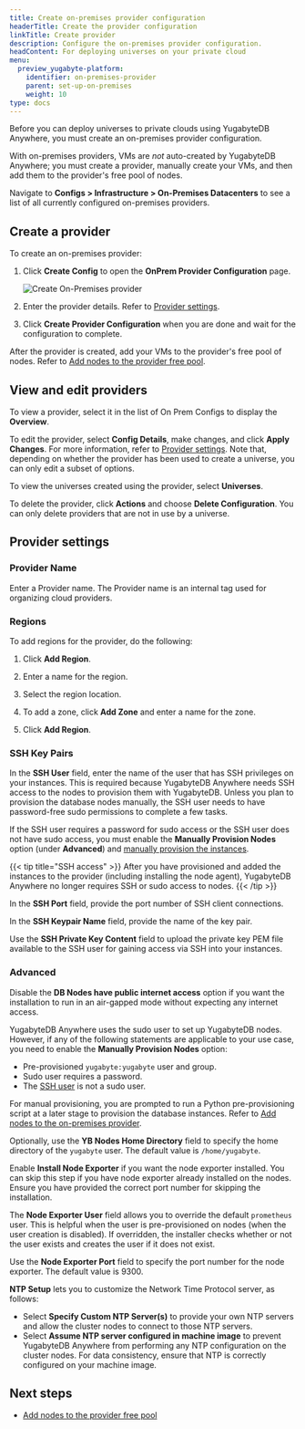 ```yaml
---
title: Create on-premises provider configuration
headerTitle: Create the provider configuration
linkTitle: Create provider
description: Configure the on-premises provider configuration.
headContent: For deploying universes on your private cloud
menu:
  preview_yugabyte-platform:
    identifier: on-premises-provider
    parent: set-up-on-premises
    weight: 10
type: docs
---
```


Before you can deploy universes to private clouds using YugabyteDB Anywhere, you must create an on-premises provider configuration.

With on-premises providers, VMs are _not_ auto-created by YugabyteDB Anywhere; you must create a provider, manually create your VMs, and then add them to the provider's free pool of nodes.

Navigate to **Configs > Infrastructure > On-Premises Datacenters** to see a list of all currently configured on-premises providers.

## Create a provider

To create an on-premises provider:

1. Click **Create Config** to open the **OnPrem Provider Configuration** page.

    ![Create On-Premises provider](/images/yb-platform/config/yba-onp-config-create.png)

1. Enter the provider details. Refer to [Provider settings](#provider-settings).

1. Click **Create Provider Configuration** when you are done and wait for the configuration to complete.

After the provider is created, add your VMs to the provider's free pool of nodes. Refer to [Add nodes to the provider free pool](../on-premises-nodes/).

## View and edit providers

To view a provider, select it in the list of On Prem Configs to display the **Overview**.

To edit the provider, select **Config Details**, make changes, and click **Apply Changes**. For more information, refer to [Provider settings](#provider-settings). Note that, depending on whether the provider has been used to create a universe, you can only edit a subset of options.

To view the universes created using the provider, select **Universes**.

To delete the provider, click **Actions** and choose **Delete Configuration**. You can only delete providers that are not in use by a universe.

## Provider settings

### Provider Name

Enter a Provider name. The Provider name is an internal tag used for organizing cloud providers.

### Regions

To add regions for the provider, do the following:

1. Click **Add Region**.

1. Enter a name for the region.

1. Select the region location.

1. To add a zone, click **Add Zone** and enter a name for the zone.

1. Click **Add Region**.

### SSH Key Pairs

In the **SSH User** field, enter the name of the user that has SSH privileges on your instances. This is required because YugabyteDB Anywhere needs SSH access to the nodes to provision them with YugabyteDB. Unless you plan to provision the database nodes manually, the SSH user needs to have password-free sudo permissions to complete a few tasks.

If the SSH user requires a password for sudo access or the SSH user does not have sudo access, you must enable the **Manually Provision Nodes** option (under **Advanced**) and [manually provision the instances](../on-premises-script/).

{{< tip title="SSH access" >}}
After you have provisioned and added the instances to the provider (including installing the node agent), YugabyteDB Anywhere no longer requires SSH or sudo access to nodes.
{{< /tip >}}

In the **SSH Port** field, provide the port number of SSH client connections.

In the **SSH Keypair Name** field, provide the name of the key pair.

Use the **SSH Private Key Content** field to upload the private key PEM file available to the SSH user for gaining access via SSH into your instances.

### Advanced

Disable the **DB Nodes have public internet access** option if you want the installation to run in an air-gapped mode without expecting any internet access.

YugabyteDB Anywhere uses the sudo user to set up YugabyteDB nodes. However, if any of the following statements are applicable to your use case, you need to enable the **Manually Provision Nodes** option:

- Pre-provisioned `yugabyte:yugabyte` user and group.
- Sudo user requires a password.
- The [SSH user](#ssh-key-pairs) is not a sudo user.

For manual provisioning, you are prompted to run a Python pre-provisioning script at a later stage to provision the database instances. Refer to [Add nodes to the on-premises provider](../on-premises-nodes/).

Optionally, use the **YB Nodes Home Directory** field to specify the home directory of the `yugabyte` user. The default value is `/home/yugabyte`.

Enable **Install Node Exporter** if you want the node exporter installed. You can skip this step if you have node exporter already installed on the nodes. Ensure you have provided the correct port number for skipping the installation.

The **Node Exporter User** field allows you to override the default `prometheus` user. This is helpful when the user is pre-provisioned on nodes (when the user creation is disabled). If overridden, the installer checks whether or not the user exists and creates the user if it does not exist.

Use the **Node Exporter Port** field to specify the port number for the node exporter. The default value is 9300.

**NTP Setup** lets you to customize the Network Time Protocol server, as follows:

- Select **Specify Custom NTP Server(s)** to provide your own NTP servers and allow the cluster nodes to connect to those NTP servers.
- Select **Assume NTP server configured in machine image** to prevent YugabyteDB Anywhere from performing any NTP configuration on the cluster nodes. For data consistency, ensure that NTP is correctly configured on your machine image.

## Next steps

- [Add nodes to the provider free pool](../on-premises-nodes/)
